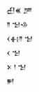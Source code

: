 <div class='block'>
<div class='line'>𒌷𒌍 𒂆</div>
<div class='line'>𒈫 𒈠𒈾</div>
<div class='line'>𒌋𒈬𒈫 𒈠</div>
<div class='line'>𒌋 𒈠</div>
<div class='line'>𒉽 𒁹 𒈠</div>
<div class='line'>𒂍</div>
</div>